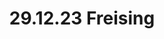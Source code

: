 ---
layout: photo_set
title: 29.12.23 Freising
description: "Fotos vom 29.12.23 in Freising."

photos:
    set: 2023/29_12_23-freising/freising
    size: 28
---